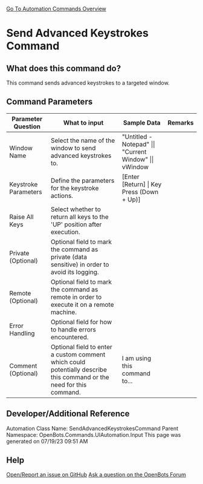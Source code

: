 <!--TITLE: Send Advanced Keystrokes Command -->
<!-- SUBTITLE: a command in the UI Automation Commands\Input group. -->
[Go To Automation Commands Overview](/automation-commands)


# Send Advanced Keystrokes Command


## What does this command do?
This command sends advanced keystrokes to a targeted window.


## Command Parameters
| Parameter Question   	| What to input  	|  Sample Data 	| Remarks  	|
| ---                    | ---               | ---           | ---       |
|Window Name|Select the name of the window to send advanced keystrokes to.|"Untitled - Notepad" \|\| "Current Window" \|\| vWindow||
|Keystroke Parameters|Define the parameters for the keystroke actions.|[Enter [Return] \| Key Press (Down + Up)]||
|Raise All Keys|Select whether to return all keys to the 'UP' position after execution.|||
|Private (Optional)|Optional field to mark the command as private (data sensitive) in order to avoid its logging.|||
|Remote (Optional)|Optional field to mark the command as remote in order to execute it on a remote machine.|||
|Error Handling|Optional field for how to handle errors encountered.|||
|Comment (Optional)|Optional field to enter a custom comment which could potentially describe this command or the need for this command.|I am using this command to...||


## Developer/Additional Reference
Automation Class Name: SendAdvancedKeystrokesCommand
Parent Namespace: OpenBots.Commands.UIAutomation.Input
This page was generated on 07/19/23 09:51 AM


## Help
[Open/Report an issue on GitHub](https://github.com/OpenBotsAI/OpenBots.Studio/issues/new)
[Ask a question on the OpenBots Forum](https://openbots.ai/forums/)
